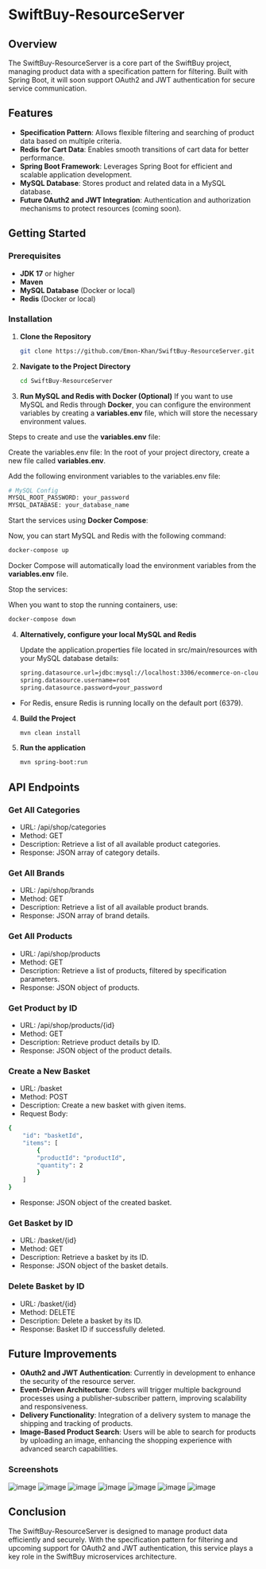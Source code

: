 # SwiftBuy-ResourceServer

## Overview

The SwiftBuy-ResourceServer is a core part of the SwiftBuy project, managing product data with a specification pattern for filtering. Built with Spring Boot, it will soon support OAuth2 and JWT authentication for secure service communication.

## Features

- **Specification Pattern**: Allows flexible filtering and searching of product data based on multiple criteria.
- **Redis for Cart Data**: Enables smooth transitions of cart data for better performance.
- **Spring Boot Framework**: Leverages Spring Boot for efficient and scalable application development.
- **MySQL Database**: Stores product and related data in a MySQL database.
- **Future OAuth2 and JWT Integration**: Authentication and authorization mechanisms to protect resources (coming soon).

## Getting Started

### Prerequisites

- **JDK 17** or higher
- **Maven**
- **MySQL Database** (Docker or local)
- **Redis** (Docker or local)

### Installation

1. **Clone the Repository**

   ```bash
   git clone https://github.com/Emon-Khan/SwiftBuy-ResourceServer.git
   ```


2. **Navigate to the Project Directory**

   ```bash
   cd SwiftBuy-ResourceServer
   ```
3. **Run MySQL and Redis with Docker (Optional)**
If you want to use MySQL and Redis through **Docker**, you can configure the environment variables by creating a **variables.env** file, which will store the necessary environment values.

Steps to create and use the **variables.env** file:

Create the variables.env file: In the root of your project directory, create a new file called **variables.env**.

Add the following environment variables to the variables.env file:
```bash
# MySQL Config
MYSQL_ROOT_PASSWORD: your_password
MYSQL_DATABASE: your_database_name
```

Start the services using **Docker Compose**:

Now, you can start MySQL and Redis with the following command:

```bash
docker-compose up
```
Docker Compose will automatically load the environment variables from the **variables.env** file.

Stop the services:

When you want to stop the running containers, use:

```bash
docker-compose down
```


4. **Alternatively, configure your local MySQL and Redis**

   Update the application.properties   file located in src/main/resources with your MySQL database details:

   ```bash
   spring.datasource.url=jdbc:mysql://localhost:3306/ecommerce-on-cloud
   spring.datasource.username=root
   spring.datasource.password=your_password
   ```

- For Redis, ensure Redis is running locally on the default port (6379).

4. **Build the Project**

   ```bash
   mvn clean install
   ```

5. **Run the application**

   ```bash
   mvn spring-boot:run
   ```

## API Endpoints

### Get All Categories
- URL: /api/shop/categories
- Method: GET
- Description: Retrieve a list of all available product categories.
- Response: JSON array of category details.

### Get All Brands
- URL: /api/shop/brands
- Method: GET
- Description: Retrieve a list of all available product brands.
- Response: JSON array of brand details.


### Get All Products
- URL: /api/shop/products
- Method: GET
- Description: Retrieve a list of products, filtered by specification parameters.
- Response: JSON object of products.

### Get Product by ID
- URL: /api/shop/products/{id}
- Method: GET
- Description: Retrieve product details by ID.
- Response: JSON object of the product details.

### Create a New Basket
- URL: /basket
- Method: POST
- Description: Create a new basket with given items.
- Request Body:

```bash
{
    "id": "basketId",
    "items": [
        {
        "productId": "productId",
        "quantity": 2
        }
    ]
}
```
- Response: JSON object of the created basket.

### Get Basket by ID
- URL: /basket/{id}
- Method: GET
- Description: Retrieve a basket by its ID.
- Response: JSON object of the basket details.

### Delete Basket by ID
- URL: /basket/{id}
- Method: DELETE
- Description: Delete a basket by its ID.
- Response: Basket ID if successfully deleted.

## Future Improvements
- **OAuth2 and JWT Authentication**: Currently in development to enhance the security of the resource server.
- **Event-Driven Architecture**: Orders will trigger multiple background processes using a publisher-subscriber pattern, improving scalability and responsiveness.
- **Delivery Functionality**: Integration of a delivery system to manage the shipping and tracking of products.
- **Image-Based Product Search**: Users will be able to search for products by uploading an image, enhancing the shopping experience with advanced search capabilities.

### Screenshots
![image](https://github.com/user-attachments/assets/02506840-6c32-4887-9c7f-0c0e1b7144c4)
![image](https://github.com/user-attachments/assets/684b752b-a713-4772-ad00-60dea172c874)
![image](https://github.com/user-attachments/assets/f0c4c5b6-dafd-486a-8231-f596ce0ca5e7)
![image](https://github.com/user-attachments/assets/93f3ee37-9522-4502-81a1-260a9e5d3056)
![image](https://github.com/user-attachments/assets/472059d4-27d3-45ae-b310-c4c159f6b222)
![image](https://github.com/user-attachments/assets/e9ce164f-89ac-43c4-b076-5f24439498c9)
![image](https://github.com/user-attachments/assets/666a5504-d717-4d16-976f-605f32947ab9)




## Conclusion

The SwiftBuy-ResourceServer is designed to manage product data efficiently and securely. With the specification pattern for filtering and upcoming support for OAuth2 and JWT authentication, this service plays a key role in the SwiftBuy microservices architecture.


